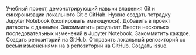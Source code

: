 Учебный проект, демонстрирующий навыки владения Git и синхронизации локального Git с GitHab.
Нужно создать тетрадку Jupyter Notebook (скопировать имеющуюся). Добавить в проект датасеты с данными. Закоммитить результат. Внести несколько последовательных изменений в Jupyter Notebook. Закоммитить каждое. Создать репозиторий на GitHub. Отправить локальный репозиторий со всеми изменениями на в репозиторий на GitHub. Создать issue.
